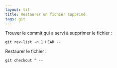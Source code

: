 ```yaml
---
layout: til
title: Restaurer un fichier supprimé
tags: git
---
```


Trouver le commit qui a servi à supprimer le fichier :

```
git rev-list -n 1 HEAD -- 
```

Restaurer le fichier :

```
git checkout ^ -- 
```

